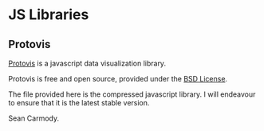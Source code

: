 JS Libraries
============

Protovis
--------

[Protovis](http://vis.stanford.edu/protovis/) is a javascript data visualization library.

Protovis is free and open source, provided under the [BSD License](http://www.opensource.org/licenses/bsd-license.php).

The file provided here is the compressed javascript library. I will endeavour to ensure that it is the latest stable version.

Sean Carmody.
